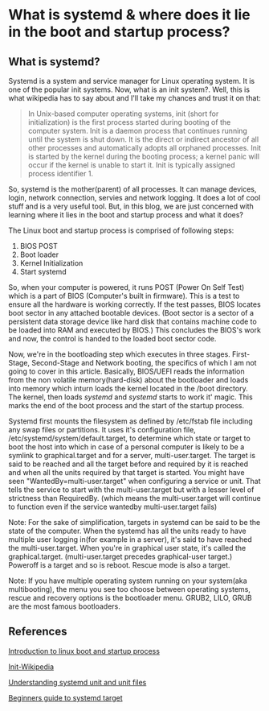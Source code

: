 # What is systemd & where does it lie in the boot and startup process?

## What is systemd?
Systemd is a system and service manager for Linux
operating system. It is one of the popular init systems. Now, what is an init
system?. Well, this is what wikipedia has to say about and I'll take my chances
and trust it on that:

> In Unix-based computer operating systems, init (short for initialization) is
> the first process started during booting of the computer system. Init is a
> daemon process that continues running until the system is shut down. It is
> the direct or indirect ancestor of all other processes and automatically
> adopts all orphaned processes. Init is started by the kernel during the
> booting process; a kernel panic will occur if the kernel is unable to start
> it. Init is typically assigned process identifier 1.

So, systemd is the mother(parent) of all processes. It can manage devices,
login, network connection, servies and network logging. It does a lot of cool
stuff and is a very useful tool. But, in this blog, we are just concerned with
learning where it lies in the boot and startup process and what it does?

The Linux boot and startup process is comprised of following steps:
1. BIOS POST
2. Boot loader
3. Kernel Initialization
4. Start systemd

So, when your computer is powered, it runs POST (Power On Self Test) which is a
part of BIOS (Computer's built in firmware). This is a test to ensure all the
hardware is working correctly. If the test passes, BIOS locates boot sector in
any attached bootable devices. (Boot sector is a sector of a persistent data
storage device like hard disk that contains machine code to be loaded into RAM
and executed by BIOS.) This concludes the BIOS's work and now, the control is
handed to the loaded boot sector code.

Now, we're in the bootloading step which executes in three stages. First-Stage,
Second-Stage and Network booting, the specifics of which I am not going to
cover in this article. Basically, BIOS/UEFI reads the information from the non
volatile memory(hard-disk) about the bootloader and loads into memory which
inturn loads the kernel located in the /boot directory. The kernel, then loads
*systemd* and *systemd* starts to work it' magic. This marks the end of the
boot process and the start of the startup process.

Systemd first mounts the filesystem as defined by /etc/fstab file including any
swap files or partitions. It uses it's configuration file,
/etc/systemd/system/default.target, to determine which state or target to boot
the host into which in case of a personal computer is likely to be a symlink to
graphical.target and for a server, multi-user.target. The target is said to be
reached and all the target before and required by it is reached and when all
the units required by that target is started. You might have seen
"WantedBy=multi-user.target" when configuring a service or unit. That tells the
service to start with the multi-user.target but with a lesser level of
strictness than RequiredBy. (which means the multi-user.target will continue to
function even if the service wantedby multi-user.target fails)


Note: For the sake of simplification, targets in systemd can be
said to be the state of the computer. When the systemd has all the units
ready to have multiple user logging in(for example in a server), it's said to
have reached the multi-user.target. When you're in graphical user state, it's
called the graphical.target. (multi-user.target precedes graphical-user
target.) Poweroff is a target and so is reboot. Rescue mode is also a target.

Note: If you have multiple operating system running on your system(aka
multibooting), the menu you see too choose between operating systems, rescue
and recovery options is the bootloader menu. GRUB2, LILO, GRUB are the most
famous bootloaders.


## References
[Introduction to linux boot and startup process](https://opensource.com/article/17/2/linux-boot-and-startup)

[Init-Wikipedia](https://en.wikipedia.org/wiki/Init)

[Understanding systemd unit and unit files](https://www.digitalocean.com/community/tutorials/understanding-systemd-units-and-unit-files)

[Beginners guide to systemd target](https://www.thegeeksearch.com/beginners-guide-to-systemd-targets-runlevels/)

